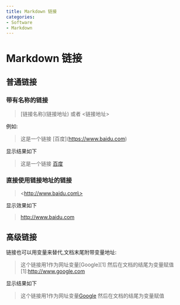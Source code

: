 ```yaml
---
title: Markdown 链接
categories:
- Software
- Markdown
---
```

# Markdown 链接

## 普通链接

### 带有名称的链接

> \[链接名称\](链接地址)
>或者
><链接地址>

例如:
> 这是一个链接 \[百度\](https://www.baidu.com)

显示结果如下
> 这是一个链接 [百度](https://www.baidu.com)

### 直接使用链接地址的链接

> \<http://www.baidu.com\>

显示效果如下
> <http://www.baidu.com>

## 高级链接

链接也可以用变量来替代,文档末尾附带变量地址:
> 这个链接用1作为网址变量\[Google\]\[1\]
然后在文档的结尾为变量赋值
\[1]:http://www.google.com

显示结果如下
> 这个链接用1作为网址变量[Google][1]
然后在文档的结尾为变量赋值

[1]:http://www.google.com